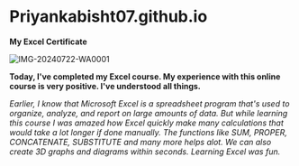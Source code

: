 # Priyankabisht07.github.io

**My Excel Certificate**

![IMG-20240722-WA0001](https://github.com/user-attachments/assets/431ae6e1-1b7a-48c7-8402-403323b48c6e)



**Today, I've completed my Excel course. My experience with this online course is very positive. I've understood all things.**


_Earlier, I know that Microsoft Excel is a spreadsheet program that's used to organize, analyze, and report on large amounts of data. But while learning this course I was amazed how Excel quickly make many calculations that would take a lot longer if done manually. The functions like SUM, PROPER, CONCATENATE, SUBSTITUTE and many more helps alot. We can also create 3D graphs and diagrams within seconds. Learning Excel was fun._

